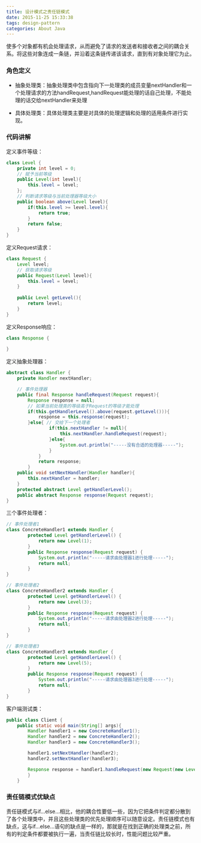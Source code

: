 ```yaml
---
title: 设计模式之责任链模式
date: 2015-11-25 15:33:38
tags: design-pattern
categories: About Java
---
```


使多个对象都有机会处理请求，从而避免了请求的发送者和接收者之间的耦合关系。将这些对象连成一条链，并沿着这条链传递该请求，直到有对象处理它为止。

### 角色定义

* 抽象处理类：抽象处理类中包含指向下一处理类的成员变量nextHandler和一个处理请求的方法handRequest,handRequest能处理的话自己处理，不能处理的话交给nextHandler来处理

* 具体处理类：具体处理类主要是对具体的处理逻辑和处理的适用条件进行实现。

### 代码讲解

定义事件等级：
``` java
class Level {
    private int level = 0;
	// 赋予当前等级
    public Level(int level){
        this.level = level;
    };
    // 判断请求等级与当前处理器等级大小
    public boolean above(Level level){
        if(this.level >= level.level){
            return true;
        }
        return false;
    }
}
```

定义Request请求：
``` java
class Request {
    Level level;
	// 获取请求等级
    public Request(Level level){
        this.level = level;
    }
    
    public Level getLevel(){
        return level;
    }
}
```

定义Response响应：
``` java
class Response {
  
}
```

定义抽象处理器：
``` java
abstract class Handler {
    private Handler nextHandler;

	// 事件处理器
    public final Response handleRequest(Request request){
        Response response = null;
        // 如果当前处理类的等级高于Request的等级才能处理
        if(this.getHandlerLevel().above(request.getLevel())){
            response = this.response(request);
        }else{ // 交给下一个处理者
                if(this.nextHandler != null){
                    this.nextHandler.handleRequest(request);
                }else{
                    System.out.println("-----没有合适的处理器-----");
                }
            }
            return response;
        }
    public void setNextHandler(Handler handler){
        this.nextHandler = handler;
    }
    protected abstract Level getHandlerLevel();
    public abstract Response response(Request request);
}
```

三个事件处理者：
``` java
// 事件处理者1
class ConcreteHandler1 extends Handler {
        protected Level getHandlerLevel() {
            return new Level(1);
        }
        public Response response(Request request) {
            System.out.println("-----请求由处理器1进行处理-----");
            return null;
        }
}

// 事件处理者2
class ConcreteHandler2 extends Handler {
        protected Level getHandlerLevel() {
            return new Level(3);
        }
        public Response response(Request request) {
            System.out.println("-----请求由处理器2进行处理-----");
            return null;
        }
}

// 事件处理者3
class ConcreteHandler3 extends Handler {
        protected Level getHandlerLevel() {
            return new Level(5);
        }
        public Response response(Request request) {
            System.out.println("-----请求由处理器3进行处理-----");
            return null;
        }
}
```

客户端测试类：
``` java
public class Client {
    public static void main(String[] args){
        Handler handler1 = new ConcreteHandler1();
        Handler handler2 = new ConcreteHandler2();
        Handler handler3 = new ConcreteHandler3();

        handler1.setNextHandler(handler2);
        handler2.setNextHandler(handler3);

        Response response = handler1.handleRequest(new Request(new Level(4)));
        }
    }
```

### 责任链模式优缺点

责任链模式与if…else…相比，他的耦合性要低一些，因为它把条件判定都分散到了各个处理类中，并且这些处理类的优先处理顺序可以随意设定。责任链模式也有缺点，这与if…else…语句的缺点是一样的，那就是在找到正确的处理类之前，所有的判定条件都要被执行一遍，当责任链比较长时，性能问题比较严重。
